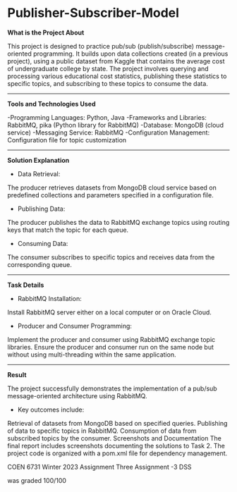 # Publisher-Subscriber-Model


**What is the Project About**

This project is designed to practice pub/sub (publish/subscribe) message-oriented programming. It builds upon data collections created (in a previous project), using a public dataset from Kaggle that contains the average cost of undergraduate college by state. The project involves querying and processing various educational cost statistics, publishing these statistics to specific topics, and subscribing to these topics to consume the data.

-------------------------------------------------------------------------------------------------------------------------------------------------------------------------------
**Tools and Technologies Used**

-Programming Languages: Python, Java
-Frameworks and Libraries: RabbitMQ, pika (Python library for RabbitMQ)
-Database: MongoDB (cloud service)
-Messaging Service: RabbitMQ
-Configuration Management: Configuration file for topic customization

-------------------------------------------------------------------------------------------------------------------------------------------------------------------------------
**Solution Explanation**

- Data Retrieval:

The producer retrieves datasets from MongoDB cloud service based on predefined collections and parameters specified in a configuration file.

- Publishing Data:

The producer publishes the data to RabbitMQ exchange topics using routing keys that match the topic for each queue.

- Consuming Data:

The consumer subscribes to specific topics and receives data from the corresponding queue.

-------------------------------------------------------------------------------------------------------------------------------------------------------------------------------
**Task Details**

- RabbitMQ Installation:

Install RabbitMQ server either on a local computer or on Oracle Cloud.

- Producer and Consumer Programming:

Implement the producer and consumer using RabbitMQ exchange topic libraries. Ensure the producer and consumer run on the same node but without using multi-threading within the same application.

-------------------------------------------------------------------------------------------------------------------------------------------------------------------------------

**Result**

The project successfully demonstrates the implementation of a pub/sub message-oriented architecture using RabbitMQ. 

- Key outcomes include:

Retrieval of datasets from MongoDB based on specified queries.
Publishing of data to specific topics in RabbitMQ.
Consumption of data from subscribed topics by the consumer.
Screenshots and Documentation
The final report includes screenshots documenting the solutions to Task 2.
The project code is organized with a pom.xml file for dependency management.





COEN 6731 Winter 2023 Assignment Three
Assignment -3 DSS

was graded 100/100 

